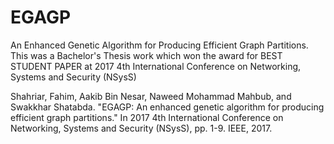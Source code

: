 # EGAGP
An Enhanced Genetic Algorithm for Producing Efficient Graph Partitions. This was a Bachelor's Thesis work which won the award for BEST STUDENT PAPER at 2017 4th International Conference on Networking, Systems and Security (NSysS)

Shahriar, Fahim, Aakib Bin Nesar, Naweed Mohammad Mahbub, and Swakkhar Shatabda. "EGAGP: An enhanced genetic algorithm for producing efficient graph partitions." In 2017 4th International Conference on Networking, Systems and Security (NSysS), pp. 1-9. IEEE, 2017.
